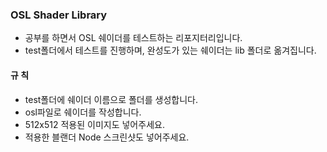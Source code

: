 ### OSL Shader Library
- 공부를 하면서 OSL 쉐이더를 테스트하는 리포지터리입니다.
- test폴더에서 테스트를 진행하며, 완성도가 있는 쉐이더는 lib 폴더로 옮겨집니다.

#### 규 칙
- test폴더에 쉐이더 이름으로 폴더를 생성합니다.
- osl파일로 쉐이더를 작성합니다.
- 512x512 적용된 이미지도 넣어주세요.
- 적용한 블랜더 Node 스크린샷도 넣어주세요.
